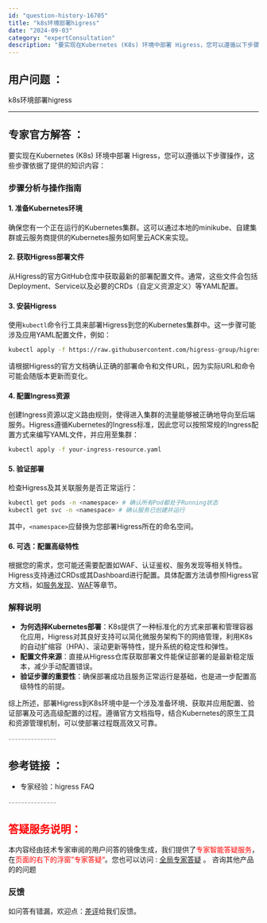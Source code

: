 ```yaml
---
id: "question-history-16705"
title: "k8s环境部署higress"
date: "2024-09-03"
category: "expertConsultation"
description: "要实现在Kubernetes (K8s) 环境中部署 Higress，您可以遵循以下步骤操作，这些步骤依据了提供的知识内容：### 步骤分析与操作指南#### 1. **准备Kubernetes环境**确保您有一个正在运行的Kubernetes集群。这可以通过本地的minikube、自建集群或云服务"
---
```


## 用户问题 ： 
 k8s环境部署higress  

---------------
## 专家官方解答 ：

要实现在Kubernetes (K8s) 环境中部署 Higress，您可以遵循以下步骤操作，这些步骤依据了提供的知识内容：

### 步骤分析与操作指南

#### 1. **准备Kubernetes环境**

确保您有一个正在运行的Kubernetes集群。这可以通过本地的minikube、自建集群或云服务商提供的Kubernetes服务如阿里云ACK来实现。

#### 2. **获取Higress部署文件**

从Higress的官方GitHub仓库中获取最新的部署配置文件。通常，这些文件会包括Deployment、Service以及必要的CRDs（自定义资源定义）等YAML配置。

#### 3. **安装Higress**

使用`kubectl`命令行工具来部署Higress到您的Kubernetes集群中。这一步骤可能涉及应用YAML配置文件，例如：

```bash
kubectl apply -f https://raw.githubusercontent.com/higress-group/higress/master/deployments/kubernetes/higress.yaml
```

请根据Higress的官方文档确认正确的部署命令和文件URL，因为实际URL和命令可能会随版本更新而变化。

#### 4. **配置Ingress资源**

创建Ingress资源以定义路由规则，使得进入集群的流量能够被正确地导向至后端服务。Higress遵循Kubernetes的Ingress标准，因此您可以按照常规的Ingress配置方式来编写YAML文件，并应用至集群：

```bash
kubectl apply -f your-ingress-resource.yaml
```

#### 5. **验证部署**

检查Higress及其关联服务是否正常运行：

```bash
kubectl get pods -n <namespace> # 确认所有Pod都处于Running状态
kubectl get svc -n <namespace> # 确认服务已创建并运行
```

其中，`<namespace>`应替换为您部署Higress所在的命名空间。

#### 6. **可选：配置高级特性**

根据您的需求，您可能还需要配置如WAF、认证鉴权、服务发现等相关特性。Higress支持通过CRDs或其Dashboard进行配置。具体配置方法请参照Higress官方文档，如[服务发现](https://higress.cn/docs/latest/user/service-discovery/)、[WAF](https://higress.cn/docs/latest/user/waf/)等章节。

### 解释说明

- **为何选择Kubernetes部署**：K8s提供了一种标准化的方式来部署和管理容器化应用，Higress对其良好支持可以简化微服务架构下的网络管理，利用K8s的自动扩缩容（HPA）、滚动更新等特性，提升系统的稳定性和弹性。
- **配置文件来源**：直接从Higress仓库获取部署文件能保证部署的是最新稳定版本，减少手动配置错误。
- **验证步骤的重要性**：确保部署成功且服务正常运行是基础，也是进一步配置高级特性的前提。

综上所述，部署Higress到K8s环境中是一个涉及准备环境、获取并应用配置、验证部署及可选高级配置的过程。遵循官方文档指导，结合Kubernetes的原生工具和资源管理机制，可以使部署过程既高效又可靠。


<font color="#949494">---------------</font> 


## 参考链接 ：

* 专家经验：higress FAQ 


 <font color="#949494">---------------</font> 
 


## <font color="#FF0000">答疑服务说明：</font> 

本内容经由技术专家审阅的用户问答的镜像生成，我们提供了<font color="#FF0000">专家智能答疑服务</font>，在<font color="#FF0000">页面的右下的浮窗”专家答疑“</font>。您也可以访问 : [全局专家答疑](https://answer.opensource.alibaba.com/docs/intro) 。 咨询其他产品的的问题

### 反馈
如问答有错漏，欢迎点：[差评](https://ai.nacos.io/user/feedbackByEnhancerGradePOJOID?enhancerGradePOJOId=16719)给我们反馈。
